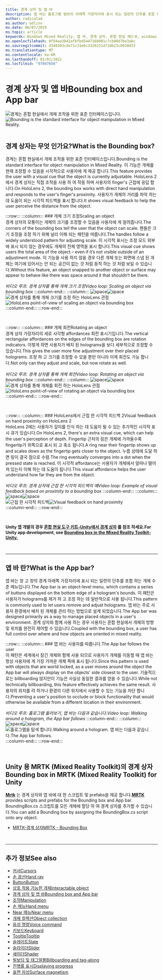 ```yaml
---
title: 경계 상자 및 앱 바
description: 앱 바는 홀로그램 범위의 아래쪽 가장자리에 표시 되는 일련의 단추를 포함 하는 개체 수준 메뉴입니다.
author: radicalad
ms.author: adlinv
ms.date: 06/07/2019
ms.topic: article
keywords: Windows Mixed Reality, 앱 바, 경계 상자, 혼합 현실 헤드셋, windows mixed reality 헤드셋, 가상 현실 헤드셋, HoloLens, MRTK, Mixed Reality Toolkit
ms.openlocfilehash: 0f94aa3842afbfbd544716b801c7cb88d7be3abc
ms.sourcegitcommit: d340303cda71c31e6c3320231473d623c0930d33
ms.translationtype: MT
ms.contentlocale: ko-KR
ms.lasthandoff: 01/01/2021
ms.locfileid: "97847656"
---
```

# <a name="bounding-box-and-app-bar"></a><span data-ttu-id="5574e-104">경계 상자 및 앱 바</span><span class="sxs-lookup"><span data-stu-id="5574e-104">Bounding box and App bar</span></span>
<span data-ttu-id="5574e-105">![경계는 혼합 현실에서 개체 조작을 위한 표준 인터페이스입니다.](images/UX_Hero_BoundingBox.jpg)</span><span class="sxs-lookup"><span data-stu-id="5574e-105">![Bounding is the standard interface for object manipulation in Mixed Reality.](images/UX_Hero_BoundingBox.jpg)</span></span><br>
<br>

## <a name="what-is-the-bounding-box"></a><span data-ttu-id="5574e-106">경계 상자는 무엇 인가요?</span><span class="sxs-lookup"><span data-stu-id="5574e-106">What is the Bounding box?</span></span>

<span data-ttu-id="5574e-107">경계는 혼합 현실에서 개체 조작을 위한 표준 인터페이스입니다.</span><span class="sxs-lookup"><span data-stu-id="5574e-107">Bounding is the standard interface for object manipulation in Mixed Reality.</span></span> <span data-ttu-id="5574e-108">이 기능은 개체를 현재 조정할 수 있음을 시각적으로 사용자에 게 제공 합니다.</span><span class="sxs-lookup"><span data-stu-id="5574e-108">This feature provides the user with a visual cue that the object is currently adjustable.</span></span> <span data-ttu-id="5574e-109">HoloLens 2에서 경계 상자는 직접 조작을 사용 하 여 작동 하며 사용자의 finger's 근접에 응답 합니다.</span><span class="sxs-lookup"><span data-stu-id="5574e-109">On HoloLens 2, the bounding box works with direct hand manipulation and responds to the user's finger's proximity.</span></span> <span data-ttu-id="5574e-110">사용자가 개체의 거리를 파악 하는 데 도움이 되는 시각적 피드백을 표시 합니다.</span><span class="sxs-lookup"><span data-stu-id="5574e-110">It shows visual feedback to help the user perceive the distance from the object.</span></span>

:::row:::
    :::column:::
        ### <a name="scaling-an-objectbr"></a><span data-ttu-id="5574e-111">개체 크기 조정</span><span class="sxs-lookup"><span data-stu-id="5574e-111">Scaling an object</span></span><br>
        <span data-ttu-id="5574e-112">경계 상자의 모퉁이는 개체의 크기를 조정할 수 있음을 사용자에 게 알려줍니다.</span><span class="sxs-lookup"><span data-stu-id="5574e-112">The corners of the bounding box tell the user that the object can scale.</span></span> <span data-ttu-id="5574e-113">핸들은 크기 조정을 조정 하기 위해 널리 이해 되는 패턴을 따릅니다.</span><span class="sxs-lookup"><span data-stu-id="5574e-113">The handles follow a widely understood pattern for adjusting scale.</span></span> <span data-ttu-id="5574e-114">이 시각적 표시는 조정 모드 외부에 표시 되지 않는 경우에도 개체의 전체 영역을 표시 합니다.</span><span class="sxs-lookup"><span data-stu-id="5574e-114">This visual cue shows users the total area of the object – even if it’s not visible outside of an adjustment mode.</span></span> <span data-ttu-id="5574e-115">이 기능을 사용 하지 않을 경우 다른 개체 또는 화면에 스냅 된 개체는 여기에 있어서는 안 되는 공간이 없는 것 처럼 동작 하는 것 처럼 보일 수 있습니다.</span><span class="sxs-lookup"><span data-stu-id="5574e-115">Without this feature, an object snapped to another object or surface may appear to behave like there was space around it that shouldn’t be there.</span></span><br>
        <br>
        <span data-ttu-id="5574e-116">*비디오 루프: 경계 상자를 통해 개체 크기 조정*</span><span class="sxs-lookup"><span data-stu-id="5574e-116">*Video loop: Scaling an object via bounding box*</span></span>
    :::column-end:::
        :::column:::
        <span data-ttu-id="5574e-117">![space](images/spacer-20x582.png)</span><span class="sxs-lookup"><span data-stu-id="5574e-117">![space](images/spacer-20x582.png)</span></span><br>
       <span data-ttu-id="5574e-118">![경계 상자를 통해 개체 크기를 조정 하는 HoloLens 관점](images/HoloLens2_BoundingBox.gif)</span><span class="sxs-lookup"><span data-stu-id="5574e-118">![HoloLens point-of-view of scaling an object via bounding box](images/HoloLens2_BoundingBox.gif)</span></span><br>
    :::column-end:::
:::row-end:::

<br>

:::row:::
    :::column:::
        ### <a name="rotating-an-objectbr"></a><span data-ttu-id="5574e-119">개체 회전</span><span class="sxs-lookup"><span data-stu-id="5574e-119">Rotating an object</span></span><br>
        <span data-ttu-id="5574e-120">경계 상자 가장자리의 세로 사각형 affordances 회전 표시기입니다.</span><span class="sxs-lookup"><span data-stu-id="5574e-120">The vertical rectangular affordances on the edges of the bounding box are rotation indicators.</span></span> <span data-ttu-id="5574e-121">이렇게 하면 사용자가 배치 된 holograms을 보다 세부적으로 조정할 수 있습니다.</span><span class="sxs-lookup"><span data-stu-id="5574e-121">This gives the user more fine adjustment over their placed holograms.</span></span> <span data-ttu-id="5574e-122">조정 하 고 크기를 조정할 수 있을 뿐만 아니라 이제 회전도 가능 합니다.</span><span class="sxs-lookup"><span data-stu-id="5574e-122">Not only can they adjust and scale, but now rotate as well.</span></span><br>
        <br>
        <span data-ttu-id="5574e-123">*비디오 루프: 경계 상자를 통해 개체 회전*</span><span class="sxs-lookup"><span data-stu-id="5574e-123">*Video loop: Rotating an object via bounding box*</span></span>
    :::column-end:::
        :::column:::
        <span data-ttu-id="5574e-124">![space](images/spacer-20x582.png)</span><span class="sxs-lookup"><span data-stu-id="5574e-124">![space](images/spacer-20x582.png)</span></span><br>
       <span data-ttu-id="5574e-125">![경계 상자를 통해 개체를 회전 하는 HoloLens 관점](images/HoloLens2_BoundingBox_Rotate.gif)</span><span class="sxs-lookup"><span data-stu-id="5574e-125">![HoloLens point-of-view of rotating an object via bounding box](images/HoloLens2_BoundingBox_Rotate.gif)</span></span><br>
    :::column-end:::
:::row-end:::

<br>

:::row:::
    :::column:::
        ### <a name="visual-feedback-on-hand-proximity-on-hololens-2br"></a><span data-ttu-id="5574e-126">HoloLens에서 근접 한 시각적 피드백 2</span><span class="sxs-lookup"><span data-stu-id="5574e-126">Visual feedback on hand proximity on HoloLens 2</span></span><br>
        <span data-ttu-id="5574e-127">HoloLens 2에는 사용자가 깊이를 인식 하는 데 도움이 될 수 있는 추가적인 시각적 표시 큐가 있습니다.</span><span class="sxs-lookup"><span data-stu-id="5574e-127">On HoloLens 2, there's an extra visual cue, which can help the user's perception of depth.</span></span> <span data-ttu-id="5574e-128">Fingertip 근처의 링은 개체에 가까울수록 fingertip가 위쪽으로 표시 되 고 축소 됩니다.</span><span class="sxs-lookup"><span data-stu-id="5574e-128">A ring near their fingertip shows up and scales down as the fingertip gets closer to the object.</span></span> <span data-ttu-id="5574e-129">누름 상태에 도달 하면 링이 결국 점으로 수렴.</span><span class="sxs-lookup"><span data-stu-id="5574e-129">The ring eventually converges into a dot when the pressed state is reached.</span></span> <span data-ttu-id="5574e-130">이 시각적 affordance는 사용자가 개체에서 얼마나 떨어져 있는지 이해 하는 데 도움이 됩니다.</span><span class="sxs-lookup"><span data-stu-id="5574e-130">This visual affordance helps the user understand how far they are from the object.</span></span><br>
        <br>
        <span data-ttu-id="5574e-131">*비디오 루프: 경계 상자에 근접 한 시각적 피드백의 예*</span><span class="sxs-lookup"><span data-stu-id="5574e-131">*Video loop: Example of visual feedback based on proximity to a bounding box*</span></span>
    :::column-end:::
        :::column:::
        <span data-ttu-id="5574e-132">![space](images/spacer-20x582.png)</span><span class="sxs-lookup"><span data-stu-id="5574e-132">![space](images/spacer-20x582.png)</span></span><br>
       <span data-ttu-id="5574e-133">![근접 한 시각적 피드백](images/HoloLens2_Proximity.gif)</span><span class="sxs-lookup"><span data-stu-id="5574e-133">![Visual feedback on hand proximity](images/HoloLens2_Proximity.gif)</span></span><br>
    :::column-end:::
:::row-end:::

<br>

<span data-ttu-id="5574e-134">**Unity 앱 개발의 경우 [혼합 현실 도구 키트-Unity에서 경계 상자](https://microsoft.github.io/MixedRealityToolkit-Unity/Documentation/README_BoundingBox.html) 를 참조 하세요.**</span><span class="sxs-lookup"><span data-stu-id="5574e-134">**For Unity app development, see [Bounding box in the Mixed Reality Toolkit-Unity.](https://microsoft.github.io/MixedRealityToolkit-Unity/Documentation/README_BoundingBox.html)**</span></span>

<br>

---

## <a name="what-is-the-app-bar"></a><span data-ttu-id="5574e-135">앱 바 란?</span><span class="sxs-lookup"><span data-stu-id="5574e-135">What is the App bar?</span></span>

<span data-ttu-id="5574e-136">앱 바는 창 고 창의 경계 아래쪽 가장자리에 표시 되는 일련의 단추를 포함 하는 개체 수준 메뉴입니다.</span><span class="sxs-lookup"><span data-stu-id="5574e-136">The App bar is an object-level menu, which contains a series of buttons displayed on the bottom edge of a hologram's bounds.</span></span> <span data-ttu-id="5574e-137">이 패턴은 사용자가 holograms를 제거 하 고 조정 하는 데 일반적으로 사용 됩니다.</span><span class="sxs-lookup"><span data-stu-id="5574e-137">This pattern is commonly used to let users remove and adjust holograms.</span></span> <span data-ttu-id="5574e-138">앱 바는 주로 사용자 환경에서 배치 된 개체를 관리 하는 방법으로 설계 되었습니다.</span><span class="sxs-lookup"><span data-stu-id="5574e-138">The App bar was designed primarily as a way to manage placed objects in a user's environment.</span></span> <span data-ttu-id="5574e-139">경계 상자와 함께 사용 하는 경우 사용자는 혼합 현실에서 개체의 방향 및 위치를 완전히 제어할 수 있습니다.</span><span class="sxs-lookup"><span data-stu-id="5574e-139">Coupled with the bounding box, a user has full control over where and how objects are oriented in mixed reality.</span></span>

:::row:::
    :::column:::
        ### <a name="the-app-bar-follows-the-userbr"></a><span data-ttu-id="5574e-140">앱 바는 사용자를 따릅니다.</span><span class="sxs-lookup"><span data-stu-id="5574e-140">The App bar follows the user</span></span><br>
        <span data-ttu-id="5574e-141">이 패턴은 세계에서 잠긴 개체와 함께 사용 되므로 사용자가 개체를 이동할 때 앱 바는 항상 사용자에 게 가장 가까운 개체 쪽에 표시 됩니다.</span><span class="sxs-lookup"><span data-stu-id="5574e-141">Since this pattern is used with objects that are world locked, as a user moves around the object the App bar will always display on the objects' side closest to the user.</span></span> <span data-ttu-id="5574e-142">기술적으로는 billboarding 않지만이 기능은 사실상 동일한 결과를 얻을 수 있습니다.</span><span class="sxs-lookup"><span data-stu-id="5574e-142">While not technically billboarding, this feature effectively achieves the same result.</span></span> <span data-ttu-id="5574e-143">사용자의 위치를 려 하거나 환경의 다른 위치에서 사용할 수 있는 기능을 차단 합니다.</span><span class="sxs-lookup"><span data-stu-id="5574e-143">Preventing a user's position to occlude or block functionality that would otherwise be available from a different location in their environment.</span></span> <br>
        <br>
        <span data-ttu-id="5574e-144">*비디오 루프: 홀로그램 둘러보기, 앱 바는 다음과 같습니다.*</span><span class="sxs-lookup"><span data-stu-id="5574e-144">*Video loop: Walking around a hologram, the App bar follows*</span></span>
    :::column-end:::
        :::column:::
        <span data-ttu-id="5574e-145">![space](images/spacer-20x582.png)</span><span class="sxs-lookup"><span data-stu-id="5574e-145">![space](images/spacer-20x582.png)</span></span><br>
       <span data-ttu-id="5574e-146">![홀로그램을 탐색 합니다.</span><span class="sxs-lookup"><span data-stu-id="5574e-146">![Walking around a hologram.</span></span> <span data-ttu-id="5574e-147">앱 바는 다음과 같습니다.](images/HoloLens2_AppBarFollowing.gif)</span><span class="sxs-lookup"><span data-stu-id="5574e-147">The App bar follows.](images/HoloLens2_AppBarFollowing.gif)</span></span><br>
    :::column-end:::
:::row-end:::

<br>


## <a name="bounding-box-in-mrtk-mixed-reality-toolkit-for-unity"></a><span data-ttu-id="5574e-148">Unity 용 MRTK (Mixed Reality Toolkit)의 경계 상자</span><span class="sxs-lookup"><span data-stu-id="5574e-148">Bounding box in MRTK (Mixed Reality Toolkit) for Unity</span></span>
<span data-ttu-id="5574e-149">**[Mrtk](https://github.com/Microsoft/MixedRealityToolkit-Unity)** 는 경계 상자와 앱 바에 대 한 스크립트 및 prefabs을 제공 합니다.</span><span class="sxs-lookup"><span data-stu-id="5574e-149">**[MRTK](https://github.com/Microsoft/MixedRealityToolkit-Unity)** provides scripts and prefabs for the Bounding box and App bar.</span></span> <span data-ttu-id="5574e-150">BoundingBox.cs 스크립트를 모든 개체에 할당 하 여 경계 상자를 추가할 수 있습니다.</span><span class="sxs-lookup"><span data-stu-id="5574e-150">You can add a Bounding box by assigning the BoundingBox.cs script onto any object.</span></span>

* [<span data-ttu-id="5574e-151">MRTK-경계 상자</span><span class="sxs-lookup"><span data-stu-id="5574e-151">MRTK - Bounding Box</span></span>](https://microsoft.github.io/MixedRealityToolkit-Unity/Documentation/README_BoundingBox.html)


<br>

---


## <a name="see-also"></a><span data-ttu-id="5574e-152">추가 정보</span><span class="sxs-lookup"><span data-stu-id="5574e-152">See also</span></span>

* [<span data-ttu-id="5574e-153">커서</span><span class="sxs-lookup"><span data-stu-id="5574e-153">Cursors</span></span>](cursors.md)
* [<span data-ttu-id="5574e-154">손 광선</span><span class="sxs-lookup"><span data-stu-id="5574e-154">Hand ray</span></span>](point-and-commit.md)
* [<span data-ttu-id="5574e-155">Button</span><span class="sxs-lookup"><span data-stu-id="5574e-155">Button</span></span>](button.md)
* [<span data-ttu-id="5574e-156">상호 작용 가능한 개체</span><span class="sxs-lookup"><span data-stu-id="5574e-156">Interactable object</span></span>](interactable-object.md)
* [<span data-ttu-id="5574e-157">경계 상자 및 앱 바</span><span class="sxs-lookup"><span data-stu-id="5574e-157">Bounding box and App bar</span></span>](app-bar-and-bounding-box.md)
* [<span data-ttu-id="5574e-158">조작</span><span class="sxs-lookup"><span data-stu-id="5574e-158">Manipulation</span></span>](direct-manipulation.md)
* [<span data-ttu-id="5574e-159">손 메뉴</span><span class="sxs-lookup"><span data-stu-id="5574e-159">Hand menu</span></span>](hand-menu.md)
* [<span data-ttu-id="5574e-160">Near 메뉴</span><span class="sxs-lookup"><span data-stu-id="5574e-160">Near menu</span></span>](near-menu.md)
* [<span data-ttu-id="5574e-161">개체 컬렉션</span><span class="sxs-lookup"><span data-stu-id="5574e-161">Object collection</span></span>](object-collection.md)
* [<span data-ttu-id="5574e-162">음성 명령</span><span class="sxs-lookup"><span data-stu-id="5574e-162">Voice command</span></span>](voice-input.md)
* [<span data-ttu-id="5574e-163">키보드</span><span class="sxs-lookup"><span data-stu-id="5574e-163">Keyboard</span></span>](keyboard.md)
* [<span data-ttu-id="5574e-164">Tooltip</span><span class="sxs-lookup"><span data-stu-id="5574e-164">Tooltip</span></span>](tooltip.md)
* [<span data-ttu-id="5574e-165">슬레이트</span><span class="sxs-lookup"><span data-stu-id="5574e-165">Slate</span></span>](slate.md)
* [<span data-ttu-id="5574e-166">슬라이더</span><span class="sxs-lookup"><span data-stu-id="5574e-166">Slider</span></span>](slider.md)
* [<span data-ttu-id="5574e-167">셰이더</span><span class="sxs-lookup"><span data-stu-id="5574e-167">Shader</span></span>](shader.md)
* [<span data-ttu-id="5574e-168">빌보딩 및 태그얼롱</span><span class="sxs-lookup"><span data-stu-id="5574e-168">Billboarding and tag-along</span></span>](billboarding-and-tag-along.md)
* [<span data-ttu-id="5574e-169">진행률 표시</span><span class="sxs-lookup"><span data-stu-id="5574e-169">Displaying progress</span></span>](progress.md)
* [<span data-ttu-id="5574e-170">표면 자성</span><span class="sxs-lookup"><span data-stu-id="5574e-170">Surface magnetism</span></span>](surface-magnetism.md)
